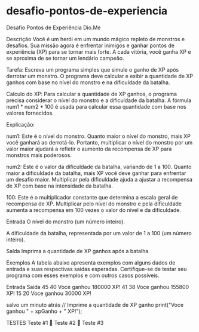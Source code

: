 # desafio-pontos-de-experiencia
Desafio Pontos de Experiência Dio.Me

Descrição
Você é um herói em um mundo mágico repleto de monstros e desafios. Sua missão agora é enfrentar inimigos e ganhar pontos de experiência (XP) para se tornar mais forte. A cada vitória, você ganha XP e se aproxima de se tornar um lendário campeão.

Tarefa: Escreva um programa simples que simule o ganho de XP após derrotar um monstro. O programa deve calcular e exibir a quantidade de XP ganhos com base no nível do monstro e na dificuldade da batalha.

Calculo do XP: Para calcular a quantidade de XP ganhos, o programa precisa considerar o nível do monstro e a dificuldade da batalha. A fórmula num1 * num2 * 100 é usada para calcular essa quantidade com base nos valores fornecidos.

Explicação:

num1: Este é o nível do monstro. Quanto maior o nível do monstro, mais XP você ganhará ao derrotá-lo. Portanto, multiplicar o nível do monstro por um valor maior ajudará a refletir o aumento da recompensa de XP para monstros mais poderosos.

num2: Este é o valor da dificuldade da batalha, variando de 1 a 100. Quanto maior a dificuldade da batalha, mais XP você deve ganhar para enfrentar um desafio maior. Multiplicar pela dificuldade ajuda a ajustar a recompensa de XP com base na intensidade da batalha.

100: Este é o multiplicador constante que determina a escala geral de recompensa de XP. Multiplicar pelo nível do monstro e pela dificuldade aumenta a recompensa em 100 vezes o valor do nível e da dificuldade.

Entrada
O nível do monstro (um número inteiro).

A dificuldade da batalha, representada por um valor de 1 a 100 (um número inteiro).

Saída
Imprima a quantidade de XP ganhos após a batalha.

Exemplos
A tabela abaixo apresenta exemplos com alguns dados de entrada e suas respectivas saídas esperadas. Certifique-se de testar seu programa com esses exemplos e com outros casos possíveis.

Entrada	Saída
45
40	Voce ganhou 180000 XP!
41
38	Voce ganhou 155800 XP!
15
20	Voce ganhou 30000 XP!


 salvo um minuto atrás
// Imprime a quantidade de XP ganho
print("Voce ganhou " + xpGanho + " XP!");


 
TESTES
Teste #1

Teste #2

Teste #3
